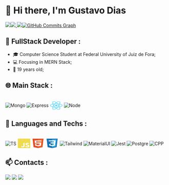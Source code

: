 # 👋 Hi there, I'm Gustavo Dias  

<p align="left">
<a href="#">
<img width="56%" src="https://github-readme-stats.vercel.app/api?username=charmingruby&hide=contribs,prs&count_private=true&include_all_commits=true&show_icons=true&theme=dracula&icon_color=DAD3AF&hide_border=true&border_radius=15&bg_color=0d1117"/><img width="44%" src="http://github-readme-streak-stats.herokuapp.com?user=charmingruby&theme=dracula&hide_border=true&date_format=M%20j%5B%2C%20Y%5D&background=0D1117&sideNums=FFF"/>
 <img width="43%" src="https://github-readme-stats.vercel.app/api/top-langs?username=charmingruby&hide=c%23,scss&count_private=true&include_all_commits=true&show_icons=true&theme=dracula&icon_color=DAD3AF&layout=compact&hide_border=true&border_radius=15&bg_color=0d1117"/><img width="57%" src="https://activity-graph.herokuapp.com/graph?username=charmingruby&theme=dracula&icon_color=DAD3AF&hide_border=true&border_radius=15&bg_color=0d1117&point=FFF" alt="GitHub Commits Graph" /></a>
</p>

## :dart: FullStack Developer :
  
- :mortar_board: Computer Science Student at Federal University of Juiz de Fora;
- :computer: Focusing in MERN Stack;
- :cake: 19 years old;

## :globe_with_meridians: Main Stack :

<div style="display: inline_block"><br>
  <img align="center" alt="Mongo" height="30" width="40" src="https://cdn.jsdelivr.net/gh/devicons/devicon/icons/mongodb/mongodb-original.svg">
  <img align="center" alt="Express" height="30" width="40" src="https://cdn.jsdelivr.net/gh/devicons/devicon/icons/express/express-original.svg">
  <img align="center" alt="React" height="30" width="40" src="https://raw.githubusercontent.com/devicons/devicon/master/icons/react/react-original.svg">
  <img align="center" alt="Node" height="30" width="40" src="https://cdn.jsdelivr.net/gh/devicons/devicon/icons/nodejs/nodejs-original.svg">
 </div>

## :wrench: Languages and Techs :

<div style="display: inline_block"><br>
  <img align="center" alt="TS" height="30" width="40" src="https://cdn.jsdelivr.net/gh/devicons/devicon/icons/typescript/typescript-original.svg">
  <img align="center" alt="Js" height="30" width="40" src="https://raw.githubusercontent.com/devicons/devicon/master/icons/javascript/javascript-plain.svg">
   <img align="center" alt="HTML" height="30" width="40" src="https://raw.githubusercontent.com/devicons/devicon/master/icons/html5/html5-original.svg">
  <img align="center" alt="CSS" height="30" width="40" src="https://raw.githubusercontent.com/devicons/devicon/master/icons/css3/css3-original.svg">
  <img align="center" alt="Tailwind" height="30" width="40" src="https://cdn.jsdelivr.net/gh/devicons/devicon/icons/tailwindcss/tailwindcss-plain.svg">
  <img align="center" alt="MaterialUI" height="30" width="40" src="https://cdn.jsdelivr.net/gh/devicons/devicon/icons/materialui/materialui-original.svg">
  <img align="center" alt="Jest" height="30" width="40" src="https://cdn.jsdelivr.net/gh/devicons/devicon/icons/jest/jest-plain.svg">
  <img align="center" alt="Postgre" height="30" width="40" src="https://cdn.jsdelivr.net/gh/devicons/devicon/icons/postgresql/postgresql-original.svg">
  <img align="center" alt="CPP" height="30" width="40" src="https://cdn.jsdelivr.net/gh/devicons/devicon/icons/cplusplus/cplusplus-original.svg">
</div>

## :mailbox: Contacts :	
 
<div> 
  <a href="https://instagram.com/gustavodiasa" target="_blank"><img src="https://img.shields.io/badge/-Instagram-%23E4405F?style=for-the-badge&logo=instagram&logoColor=white" target="_blank"></a>
  <a href = "mailto:gustavodias2121@gmail.com"><img src="https://img.shields.io/badge/-Gmail-%23333?style=for-the-badge&logo=gmail&logoColor=white" target="_blank"></a>
  <a href="https://www.linkedin.com/in/gustavo-dias21" target="_blank"><img src="https://img.shields.io/badge/-LinkedIn-%230077B5?style=for-the-badge&logo=linkedin&logoColor=white" target="_blank"></a> 
</div>  
